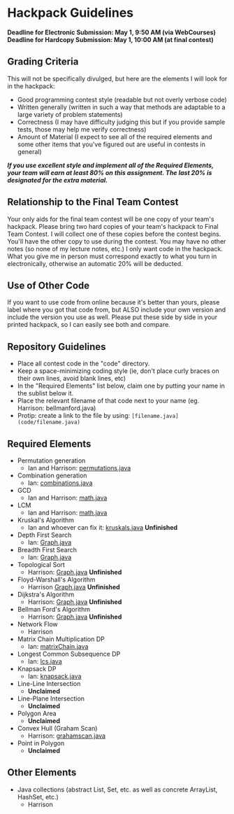 # Hackpack Guidelines

**Deadline for Electronic Submission: May 1, 9:50 AM (via WebCourses)**
**Deadline for Hardcopy Submission: May 1, 10:00 AM (at final contest)**

## Grading Criteria

This will not be specifically divulged, but here are the elements I will look for in the hackpack:

- Good programming contest style (readable but not overly verbose code)
- Written generally (written in such a way that methods are adaptable to a large variety of problem statements)
- Correctness (I may have difficulty judging this but if you provide sample tests, those may help me verify correctness)
- Amount of Material (I expect to see all of the required elements and some other items that you've figured out are useful in contests in general)

***If you use excellent style and implement all of the Required Elements, your team  will earn at least 80% on this assignment. The last 20% is designated for the extra material.***

## Relationship to the Final Team Contest

Your only aids for the final team contest will be one copy of your team's hackpack. Please bring two hard copies of your team's hackpack to Final Team Contest. I will collect one of these copies before the contest begins. You'll have the other copy to use during the contest. You may have no other notes (so none of my lecture notes, etc.) I only want code in the hackpack. What you give me in person must correspond exactly to what you turn in electronically, otherwise an automatic 20% will be deducted.

## Use of Other Code

If you want to use code from online because it's better than yours, please label where you got that code from, but ALSO include your own version and include the version you use as well. Please put these side by side in your printed hackpack, so I can easily see both and compare.

## Repository Guidelines

- Place all contest code in the "code" directory.
- Keep a space-minimizing coding style (ie, don't place curly braces on their own lines, avoid blank lines, etc)
- In the "Required Elements" list below, claim one by putting your name in the sublist below it.
- Place the relevant filename of that code next to your name (eg. Harrison: bellmanford.java)
- Protip: create a link to the file by using: `[filename.java](code/filename.java)`

## Required Elements

- Permutation generation
	- Ian and Harrison: [permutations.java](code/permutations.java)
- Combination generation
	- Ian: [combinations.java](code/combinations.java)
- GCD
	- Ian and Harrison: [math.java](code/math.java)
- LCM
	- Ian and Harrison: [math.java](code/math.java)
- Kruskal's Algorithm
	- Ian and whoever can fix it: [kruskals.java](code/Graph.java) **Unfinished**
- Depth First Search
	- Ian: [Graph.java](code/Graph.java)
- Breadth First Search
	- Ian: [Graph.java](code/Graph.java)
- Topological Sort
	- Harrison: [Graph.java](code/Graph.java) **Unfinished**
- Floyd-Warshall's Algorithm
	- Harrison [Graph.java](code/Graph.java) **Unfinished**
- Dijkstra's Algorithm
	- Harrison: [Graph.java](code/Graph.java) **Unfinished**
- Bellman Ford's Algorithm
	- Harrison: [Graph.java](code/Graph.java) **Unfinished**
- Network Flow
	- Harrison
- Matrix Chain Multiplication DP
	- Ian: [matrixChain.java](code/matrixChain.java)
- Longest Common Subsequence DP
	- Ian: [lcs.java](code/lcs.java)
- Knapsack DP
	- Ian: [knapsack.java](code/knapsack.java)
- Line-Line Intersection
	- **Unclaimed**
- Line-Plane Intersection
	- **Unclaimed**
- Polygon Area
	- **Unclaimed**
- Convex Hull (Graham Scan)
	- Harrison: [grahamscan.java](code/grahamscan.java)
- Point in Polygon
	- **Unclaimed**

## Other Elements

- Java collections (abstract List, Set, etc. as well as concrete ArrayList, HashSet, etc.)
	- Harrison
